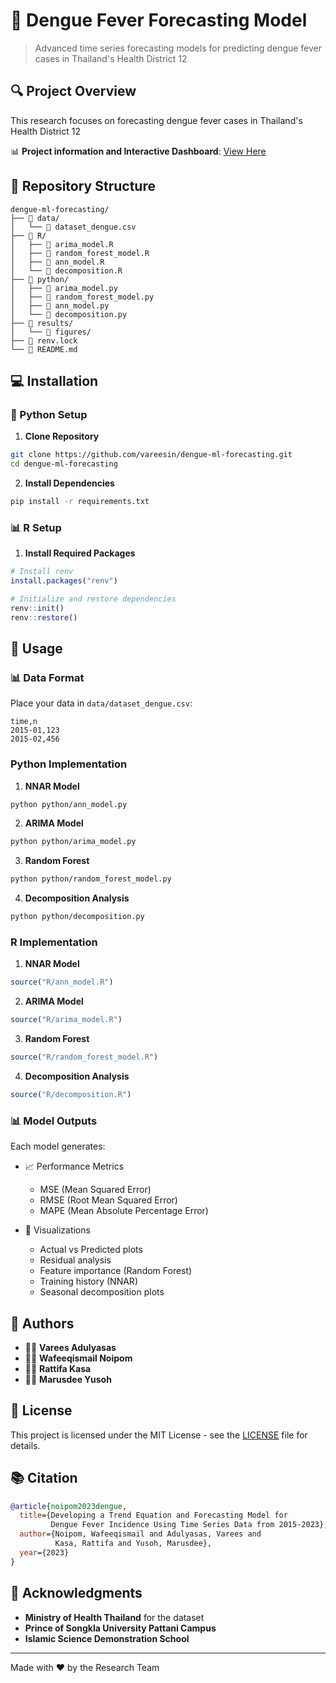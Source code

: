 # 🦟 Dengue Fever Forecasting Model

> Advanced time series forecasting models for predicting dengue fever cases in Thailand's Health District 12

## 🔍 Project Overview

This research focuses on forecasting dengue fever cases in Thailand's Health District 12

📊 **Project information and Interactive Dashboard**: [View Here](https://vareesin.github.io/dengue-ml-forecasting/)


## 📁 Repository Structure

```plaintext
dengue-ml-forecasting/
├── 📂 data/
│   └── 📄 dataset_dengue.csv
├── 📂 R/
│   ├── 📄 arima_model.R
│   ├── 📄 random_forest_model.R
│   ├── 📄 ann_model.R
│   └── 📄 decomposition.R
├── 📂 python/
│   ├── 📄 arima_model.py
│   ├── 📄 random_forest_model.py
│   ├── 📄 ann_model.py
│   └── 📄 decomposition.py
├── 📂 results/
│   └── 📂 figures/
├── 📄 renv.lock
└── 📄 README.md
```

## 💻 Installation

### 🐍 Python Setup

1. **Clone Repository**
```bash
git clone https://github.com/vareesin/dengue-ml-forecasting.git
cd dengue-ml-forecasting
```

2. **Install Dependencies**
```bash
pip install -r requirements.txt
```

### 📊 R Setup

1. **Install Required Packages**
```r
# Install renv
install.packages("renv")

# Initialize and restore dependencies
renv::init()
renv::restore()
```

## 🚀 Usage

### 📊 Data Format
Place your data in `data/dataset_dengue.csv`:
```csv
time,n
2015-01,123
2015-02,456
```

### Python Implementation

1. **NNAR Model**
```bash
python python/ann_model.py
```

2. **ARIMA Model**
```bash
python python/arima_model.py
```

3. **Random Forest**
```bash
python python/random_forest_model.py
```

4. **Decomposition Analysis**
```bash
python python/decomposition.py
```

### R Implementation

1. **NNAR Model**
```r
source("R/ann_model.R")
```

2. **ARIMA Model**
```r
source("R/arima_model.R")
```

3. **Random Forest**
```r
source("R/random_forest_model.R")
```

4. **Decomposition Analysis**
```r
source("R/decomposition.R")
```

### 📊 Model Outputs

Each model generates:

- 📈 Performance Metrics
  - MSE (Mean Squared Error)
  - RMSE (Root Mean Squared Error)
  - MAPE (Mean Absolute Percentage Error)

- 🎨 Visualizations
  - Actual vs Predicted plots
  - Residual analysis
  - Feature importance (Random Forest)
  - Training history (NNAR)
  - Seasonal decomposition plots

## 👥 Authors
- 👩‍💻 **Varees Adulyasas**
- 👨‍💻 **Wafeeqismail Noipom**
- 👩‍💻 **Rattifa Kasa**
- 👨‍🏫 **Marusdee Yusoh**

## 📄 License

This project is licensed under the MIT License - see the [LICENSE](LICENSE) file for details.

## 📚 Citation

```bibtex
@article{noipom2023dengue,
  title={Developing a Trend Equation and Forecasting Model for 
         Dengue Fever Incidence Using Time Series Data from 2015-2023},
  author={Noipom, Wafeeqismail and Adulyasas, Varees and 
          Kasa, Rattifa and Yusoh, Marusdee},
  year={2023}
}
```

## 🙏 Acknowledgments

- **Ministry of Health Thailand** for the dataset
- **Prince of Songkla University Pattani Campus**
- **Islamic Science Demonstration School**

---
Made with ❤️ by the Research Team
